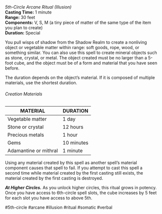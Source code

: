 *5th-Circle Arcane Ritual (Illusion)*  
**Casting Time:** 1 minute  
**Range:** 30 feet  
**Components:** V, S, M (a tiny piece of matter of the same type of the item you plan to create)  
**Duration:** Special

You pull wisps of shadow from the Shadow Realm to create a nonliving object or vegetable matter within range: soft goods, rope, wood, or something similar. You can also use this spell to create mineral objects such as stone, crystal, or metal. The object created must be no larger than a 5-foot cube, and the object must be of a form and material that you have seen before.

The duration depends on the object’s material. If it is composed of multiple materials, use the shortest duration.
###### Creation Materials
| MATERIAL | DURATION |
| -------- | -------- |
| Vegetable matter | 1 day |
| Stone or crystal | 12 hours |
| Precious metals | 1 hour |
| Gems |10 minutes |
| Adamantine or mithral | 1 minute |

Using any material created by this spell as another spell’s material component causes that spell to fail. If you attempt to cast this spell a second time while material created by the first casting still exists, the material created by the first casting is destroyed.

***At Higher Circles.*** As you unlock higher circles, this ritual grows in potency. Once you have access to 6th-circle spell slots, the cube increases by 5 feet for each slot you have access to above 5th.

#5th-circle #arcane #illusion #ritual #somatic #verbal
